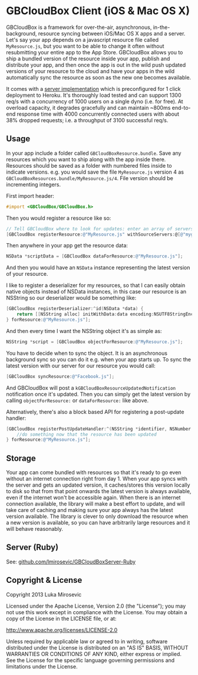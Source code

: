 GBCloudBox Client (iOS & Mac OS X)
============

GBCloudBox is a framework for over-the-air, asynchronous, in-the-background, resource syncing between iOS/Mac OS X apps and a server. Let's say your app depends on a javascript resource file called `MyResource.js`, but you want to be able to change it often without resubmitting your entire app to the App Store. GBCloudBox allows you to ship a bundled version of the resource inside your app, publish and distribute your app, and then once the app is out in the wild push updated versions of your resource to the cloud and have your apps in the wild automatically sync the resource as soon as the new one becomes available.

It comes with a [server implementation](https://github.com/lmirosevic/GBCloudBoxServer-Ruby) which is preconfigured for 1 click deployment to Heroku. It's thoroughly load tested and can support 1300 req/s with a concurrency of 1000 users on a single dyno (i.e. for free). At overload capacity, it degrades gracefully and can maintain ~800ms end-to-end response time with 4000 concurrently connected users with about 38% dropped requests; i.e. a throughput of 3100 successful req/s.

Usage
------------

In your app include a folder called `GBCloudBoxResource.bundle`. Save any resources which you want to ship along with the app inside there. Resources should be saved as a folder with numbered files inside to indicate versions. e.g. you would save the file `MyResource.js` version 4 as `GBCloudBoxResources.bundle/MyResource.js/4`. File version should be incrementing integers.

First import header:

```objective-c
#import <GBCloudBox/GBCloudBox.h>
```

Then you would register a resource like so:

```objective-c
// Tell GBCloudBox where to look for updates: enter an array of servers, the library will load balance between them
[GBCloudBox registerResource:@"MyResource.js" withSourceServers:@[@"mygbcloudboxserver1.herokuapp.com", @"mygbcloudboxserver2.herokuapp.com"]];
```

Then anywhere in your app get the resource data:

```objective-c
NSData *scriptData = [GBCloudBox dataForResource:@"MyResource.js"];
```

And then you would have an `NSData` instance representing the latest version of your resource.

I like to register a deserializer for my resources, so that I can easily obtain native objects instead of NSData instances, in this case our resource is an NSString so our deserializer would be something like:

```objective-c
[GBCloudBox registerDeserializer:^id(NSData *data) {
    return [[NSString alloc] initWithData:data encoding:NSUTF8StringEncoding];
} forResource:@"MyResource.js"];
```

And then every time I want the NSString object it's as simple as:

```objective-c
NSString *script = [GBCloudBox objectForResource:@"MyResource.js"];
```

You have to decide when to sync the object. It is an asynchronous background sync so you can do it e.g. when your app starts up. To sync the latest version with our server for our resource you would call:

```objective-c
[GBCloudBox syncResource:@"Facebook.js"];
```

And GBCloudBox will post a `kGBCloudBoxResourceUpdatedNotification` notification once it's updated. Then you can simply get the latest version by calling `objectForResource:` or `dataForResource:` like above.

Alternatively, there's also a block based API for registering a post-update handler:

```objective-c
[GBCloudBox registerPostUpdateHandler:^(NSString *identifier, NSNumber *version, NSData *data) {
    //do something now that the resource has been updated
} forResource:@"MyResource.js"];
```

Storage
------------

Your app can come bundled with resources so that it's ready to go even without an internet connection right from day 1. When your app syncs with the server and gets an updated version, it caches/stores this version locally to disk so that from that point onwards the latest version is always available, even if the internet won't be accessible again. When there is an internet connection available, the library will make a best effort to update, and will take care of caching and making sure your app always has the latest version available. The library is clever to only download the resource when a new version is available, so you can have arbitrarily large resources and it will behave reasonably.

Server (Ruby)
------------

See: [github.com/lmirosevic/GBCloudBoxServer-Ruby](https://github.com/lmirosevic/GBCloudBoxServer-Ruby)


Copyright & License
------------

Copyright 2013 Luka Mirosevic

Licensed under the Apache License, Version 2.0 (the "License"); you may not use this work except in compliance with the License. You may obtain a copy of the License in the LICENSE file, or at:

http://www.apache.org/licenses/LICENSE-2.0

Unless required by applicable law or agreed to in writing, software distributed under the License is distributed on an "AS IS" BASIS, WITHOUT WARRANTIES OR CONDITIONS OF ANY KIND, either express or implied. See the License for the specific language governing permissions and limitations under the License.